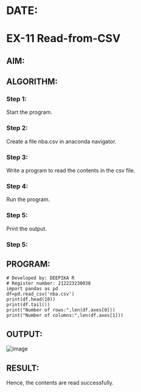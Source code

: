 # DATE:
# EX-11 Read-from-CSV
## AIM:

## ALGORITHM:
### Step 1:
Start the program.
### Step 2:
Create a file nba.csv in anaconda navigator.
### Step 3:
Write a program to read the contents in the csv file.
### Step 4:
Run the program.
### Step 5:
Print the output.
### Step 5:

## PROGRAM:
```
# Developed by: DEEPIKA R
# Register number: 212223230038
import pandas as pd
df=pd.read_csv('nba.csv')
print(df.head(10))
print(df.tail())
print("Number of rows:",len(df.axes[0]))
print("Number of columns:",len(df.axes[1]))
```
## OUTPUT:
![image](https://github.com/user-attachments/assets/e484aea7-01cc-4ca4-a5ce-4f917f010cca)

## RESULT:
Hence, the contents are read successfully.
